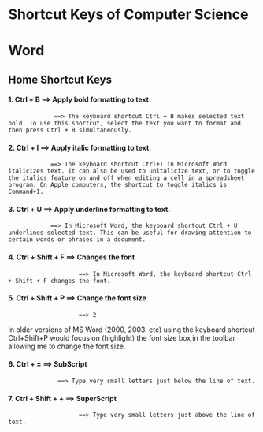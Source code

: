 # Shortcut Keys of Computer Science

# Word 
## Home Shortcut Keys 
#### 1. Ctrl + B ==> Apply bold formatting to text.
                 ==> The keyboard shortcut Ctrl + B makes selected text bold. To use this shortcut, select the text you want to format and then press Ctrl + B simultaneously.

#### 2. Ctrl + I ==> Apply italic formatting to text.
                ==> The keyboard shortcut Ctrl+I in Microsoft Word italicizes text. It can also be used to unitalicize text, or to toggle the italics feature on and off when editing a cell in a spreadsheet program. On Apple computers, the shortcut to toggle italics is Command+I. 

#### 3. Ctrl + U ==> Apply underline formatting to text.
                ==> In Microsoft Word, the keyboard shortcut Ctrl + U underlines selected text. This can be useful for drawing attention to certain words or phrases in a document.

#### 4. Ctrl + Shift + F ==> Changes the font
                        ==> In Microsoft Word, the keyboard shortcut Ctrl + Shift + F changes the font.

#### 5. Ctrl + Shift + P ==>  Change the font size
                        ==> 2

In older versions of MS Word (2000, 2003, etc) using the keyboard shortcut Ctrl+Shift+P would focus on (highlight) the font size box in the toolbar allowing me to change the font size.

#### 6. Ctrl + =  ==>  SubScript
                  ==> Type very small letters just below the line of text.

#### 7. Ctrl + Shift + + ==> SuperScript 
                        ==> Type very small letters just above the line of text.
    
